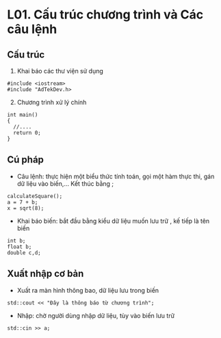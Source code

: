 
# L01. Cấu trúc chương trình và Các câu lệnh


## Cấu trúc

1. Khai báo các thư viện sử dụng
```C/C++
#include <iostream>
#include "AdTekDev.h>
```

2. Chương trình xử lý chính
```C/C++
int main()
{
  //....
  return 0;
}
```

## Cú pháp
- Câu lệnh: thực hiện một biểu thức tính toán, gọi một hàm thực thi, gán dữ liệu vào biến,... Kết thúc bằng ;
```C/C++
calculateSquare();
a = 7 + b;
x = sqrt(8);
```
- Khai báo biến: bắt đầu bằng kiểu dữ liệu muốn lưu trữ , kế tiếp là tên biến
```C/C++
int b;
float b;
double c,d;
```

## Xuất nhập cơ bản
- Xuất ra màn hình thông bao, dữ liệu lưu trong biến
```
std::cout << "Đây là thông báo từ chương trình";
```
- Nhập: chờ người dùng nhập dữ liệu, tùy vào biến lưu trữ 
```C/C++
std::cin >> a;
```
